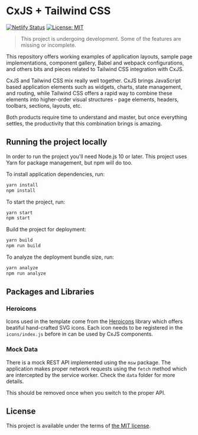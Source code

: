# CxJS + Tailwind CSS

[![Netlify Status](https://api.netlify.com/api/v1/badges/f800e2ee-d28a-4118-a149-9ba840fb4941/deploy-status)](https://twapp.cxjs.io) [![License: MIT](https://img.shields.io/badge/License-MIT-blue.svg)](LICENSE.md)

> This project is undergoing development. Some of the features are missing or incomplete.

This repository offers working examples of application layouts, sample page implementations, component gallery, Babel and webpack configurations, and others bits and pieces related to Tailwind CSS integration with CxJS.

CxJS and Tailwind CSS mix really well together. CxJS brings JavaScript based application elements such as widgets, charts, state management, and routing, while Tailwind CSS offers a rapid way to combine these elements into higher-order visual structures - page elements, headers, toolbars, sections, layouts, etc.

Both products require time to understand and master, but once everything settles, the productivity that this combination brings is amazing.

## Running the project locally

In order to run the project you'll need Node.js 10 or later. This project uses Yarn for package management, but npm will do too.

To install application dependencies, run:

```bash
yarn install
npm install
```

To start the project, run:

```bash
yarn start
npm start
```

Build the project for deployment:

```bash
yarn build
npm run build
```

To analyze the deployment bundle size, run:

```bash
yarn analyze
npm run analyze
```

## Packages and Libraries

### Heroicons

Icons used in the template come from the [Heroicons](https://heroicons.com/) library which offers beatiful hand-crafted SVG icons. Each icon needs to be registered in the `icons/index.js` before in can be used by CxJS components.

### Mock Data

There is a mock REST API implemented using the `msw` package. The application makes proper network requests using the `fetch` method which are intercepted by the service worker. Check the `data` folder for more details.

This should be removed once when you switch to the proper API.

## License

This project is available under the terms of [the MIT license](LICENSE.md).
